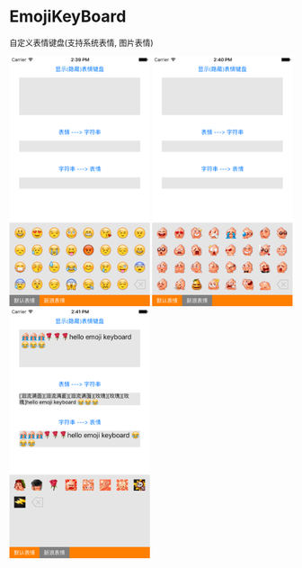 # EmojiKeyBoard
自定义表情键盘(支持系统表情, 图片表情)

<img src = "https://github.com/Chakery/images/blob/master/emojiKeyBoard/1.png?raw=true" width = 250 height = 445/>
<img src = "https://github.com/Chakery/images/blob/master/emojiKeyBoard/2.png?raw=true" width = 250 height = 445/>
<img src = "https://github.com/Chakery/images/blob/master/emojiKeyBoard/3.png?raw=true" width = 250 height = 445/>
